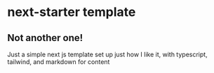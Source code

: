 # next-starter template

## Not another one!

Just a simple next js template set up just how I like it, with typescript, tailwind, and markdown for content
